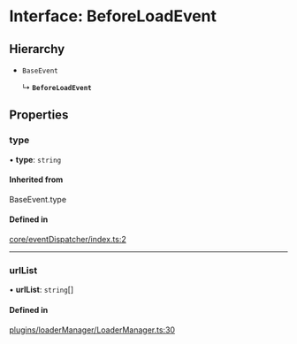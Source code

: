 # Interface: BeforeLoadEvent

## Hierarchy

- `BaseEvent`

  ↳ **`BeforeLoadEvent`**

## Properties

### type

• **type**: `string`

#### Inherited from

BaseEvent.type

#### Defined in

[core/eventDispatcher/index.ts:2](https://github.com/Shiotsukikaedesari/vis-three/blob/a569a59e/packages/core/eventDispatcher/index.ts#L2)

___

### urlList

• **urlList**: `string`[]

#### Defined in

[plugins/loaderManager/LoaderManager.ts:30](https://github.com/Shiotsukikaedesari/vis-three/blob/a569a59e/packages/plugins/loaderManager/LoaderManager.ts#L30)
